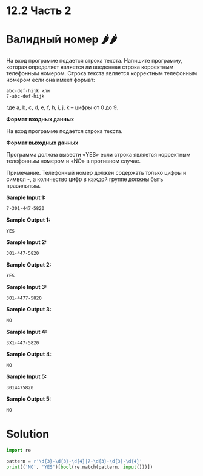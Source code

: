 # 12.2 Часть 2

# Валидный номер 🌶️🌶️

На вход программе подается строка текста. Напишите программу, которая определяет является ли введенная строка корректным
телефонным номером. Строка текста является корректным телефонным номером если она имеет формат:

```
abc-def-hijk или
7-abc-def-hijk
```

где a, b, c, d, e, f, h, i, j, k – цифры от 0 до 9.

**Формат входных данных**

На вход программе подается строка текста.

**Формат выходных данных**

Программа должна вывести «YES» если строка является корректным телефонным номером и «NO» в противном случае.

Примечание. Телефонный номер должен содержать только цифры и символ -, а количество цифр в каждой группе должны быть
правильным.

**Sample Input 1:**

```
7-301-447-5820
```

**Sample Output 1:**

```
YES
```

**Sample Input 2:**

```
301-447-5820
```

**Sample Output 2:**

```
YES
```

**Sample Input 3:**

```
301-4477-5820
```

**Sample Output 3:**

```
NO
```

**Sample Input 4:**

```
3X1-447-5820
```

**Sample Output 4:**

```
NO
```

**Sample Input 5:**

```
3014475820
```

**Sample Output 5:**

```
NO
```

# Solution

```python
import re

pattern = r'\d{3}-\d{3}-\d{4}|7-\d{3}-\d{3}-\d{4}'
print(('NO', 'YES')[bool(re.match(pattern, input()))])
```